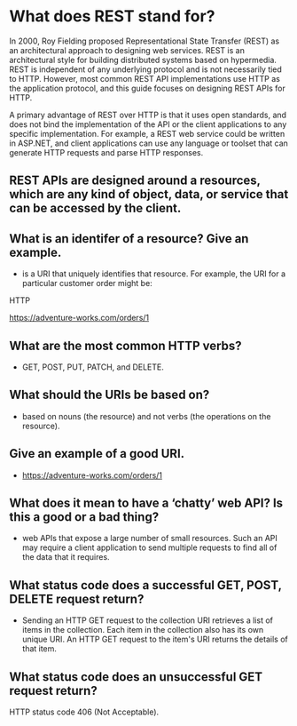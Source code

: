 # What does REST stand for?

In 2000, Roy Fielding proposed Representational State Transfer (REST) as an architectural approach to designing web services. REST is an architectural style for building distributed systems based on hypermedia. REST is independent of any underlying protocol and is not necessarily tied to HTTP. However, most common REST API implementations use HTTP as the application protocol, and this guide focuses on designing REST APIs for HTTP.

A primary advantage of REST over HTTP is that it uses open standards, and does not bind the implementation of the API or the client applications to any specific implementation. For example, a REST web service could be written in ASP.NET, and client applications can use any language or toolset that can generate HTTP requests and parse HTTP responses.




## REST APIs are designed around a resources, which are any kind of object, data, or service that can be accessed by the client.




## What is an identifer of a resource? Give an example.

 - is a URI that uniquely identifies that resource. For example, the URI for a particular customer order might be:
 
 HTTP

https://adventure-works.com/orders/1



## What are the most common HTTP verbs?

- GET, POST, PUT, PATCH, and DELETE.







## What should the URIs be based on?

- based on nouns (the resource) and not verbs (the operations on the resource).







## Give an example of a good URI.

- https://adventure-works.com/orders/1








## What does it mean to have a ‘chatty’ web API? Is this a good or a bad thing?


- web APIs that expose a large number of small resources. Such an API may require a client application to send multiple requests to find all of the data that it requires.





## What status code does a successful GET, POST, DELETE request return?


- Sending an HTTP GET request to the collection URI retrieves a list of items in the collection. Each item in the collection also has its own unique URI. An HTTP GET request to the item's URI returns the details of that item.



## What status code does an unsuccessful GET request return?
HTTP status code 406 (Not Acceptable).









